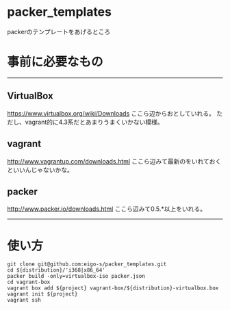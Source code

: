 packer_templates
======

packerのテンプレートをあげるところ


# 事前に必要なもの
------
## VirtualBox
https://www.virtualbox.org/wiki/Downloads
ここら辺からおとしていれる。
ただし、vagrant的に4.3系だとあまりうまくいかない模様。

## vagrant
http://www.vagrantup.com/downloads.html
ここら辺みて最新のをいれておくといいんじゃないかな。
## packer
http://www.packer.io/downloads.html
ここら辺みて0.5.*以上をいれる。

------

# 使い方
```
git clone git@github.com:eigo-s/packer_templates.git
cd ${distribution}/'i368|x86_64'
packer build -only=virtualbox-iso packer.json
cd vagrant-box
vagrant box add ${project} vagrant-box/${distribution}-virtualbox.box
vagrant init ${project}
vagrant ssh

